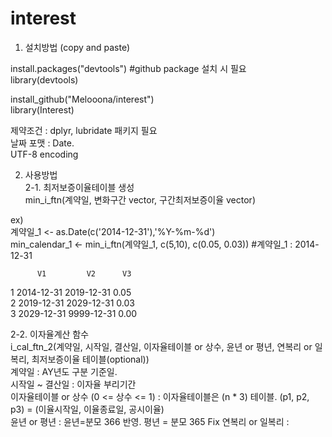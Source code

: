 # interest


1. 설치방법 (copy and paste)

install.packages("devtools") #github package 설치 시 필요  
library(devtools)
 
install_github("Melooona/interest")   
library(Interest)  
  
제약조건 :  dplyr, lubridate 패키지 필요  
날짜 포맷 : Date.  
UTF-8 encoding  


2. 사용방법  
2-1. 최저보증이율테이블 생성  
min_i_ftn(계약일, 변화구간 vector, 구간최저보증이율 vector)  

ex)  
계약일_1 <- as.Date(c('2014-12-31'),'%Y-%m-%d')  
min_calendar_1 <- min_i_ftn(계약일_1, c(5,10), c(0.05, 0.03))  #계약일_1 : 2014-12-31

          V1         V2      V3  
1 2014-12-31   2019-12-31   0.05  
2 2019-12-31   2029-12-31   0.03  
3 2029-12-31   9999-12-31   0.00  



2-2. 이자율계산 함수  
i_cal_ftn_2(계약일, 시작일, 결산일, 이자율테이블 or 상수, 윤년 or 평년, 연복리 or 일복리, 최저보증이율 테이블(optional))  
 계약일 : AY년도 구분 기준일.  
 시작일 ~ 결산일 :  이자율 부리기간  
 이자율테이블 or 상수 (0 <= 상수 <= 1) : 이자율테이블은 (n * 3) 테이블. (p1, p2, p3) = (이율시작일, 이율종료일, 공시이율)  
 윤년 or 평년 : 윤년=분모 366 반영. 평년 = 분모 365 Fix
 연복리 or 일복리 :  


